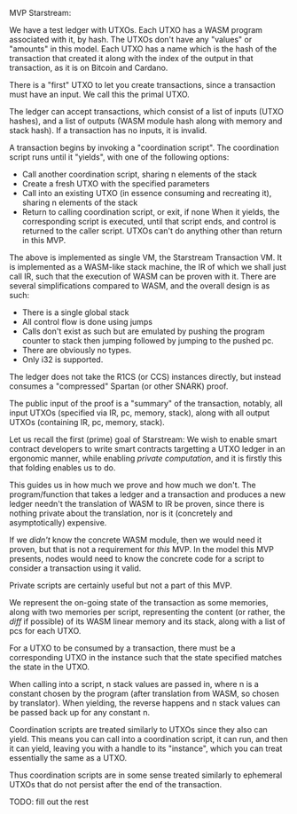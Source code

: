 MVP Starstream:

We have a test ledger with UTXOs.
Each UTXO has a WASM program associated with it, by hash.
The UTXOs don't have any "values" or "amounts" in this model.
Each UTXO has a name which is the hash of the transaction that created
it along with the index of the output in that transaction,
as it is on Bitcoin and Cardano.

There is a "first" UTXO to let you create transactions,
since a transaction must have an input.
We call this the primal UTXO.

The ledger can accept transactions,
which consist of a list of inputs (UTXO hashes),
and a list of outputs (WASM module hash along with memory and stack hash).
If a transaction has no inputs, it is invalid.

A transaction begins by invoking a "coordination script".
The coordination script runs until it "yields", with one of the following options:
- Call another coordination script, sharing n elements of the stack
- Create a fresh UTXO with the specified parameters
- Call into an existing UTXO (in essence consuming and recreating it), sharing n elements of the stack
- Return to calling coordination script, or exit, if none
When it yields, the corresponding script is executed, until that script ends,
and control is returned to the caller script.
UTXOs can't do anything other than return in this MVP.

The above is implemented as single VM, the Starstream Transaction VM.
It is implemented as a WASM-like stack machine, the IR of which we shall just call IR,
such that the execution of WASM can be proven with it.
There are several simplifications compared to WASM, and the overall design is as such:
- There is a single global stack
- All control flow is done using jumps
- Calls don't exist as such but are emulated by pushing the
  program counter to stack then jumping followed by jumping to the pushed pc.
- There are obviously no types.
- Only i32 is supported.

The ledger does not take the R1CS (or CCS) instances directly,
but instead consumes a "compressed" Spartan (or other SNARK) proof.

The public input of the proof is a "summary" of the transaction,
notably, all input UTXOs (specified via IR, pc, memory, stack),
along with all output UTXOs (containing IR, pc, memory, stack).

Let us recall the first (prime) goal of Starstream:
We wish to enable smart contract developers to write smart contracts
targetting a UTXO ledger in an ergonomic manner, while enabling
_private computation_, and it is firstly this that folding enables us to do.

This guides us in how much we prove and how much we don't.
The program/function that takes a ledger and a transaction and produces a new ledger
needn't the translation of WASM to IR be proven, since there is nothing
private about the translation, nor is it (concretely and asymptotically) expensive.

If we _didn't_ know the concrete WASM module, then we would need it proven,
but that is not a requirement for _this_ MVP.
In the model this MVP presents, nodes would need to know the concrete
code for a script to consider a transaction using it valid.

Private scripts are certainly useful but not a part of this MVP.

We represent the on-going state of the transaction as some memories,
along with two memories per script, representing the content (or rather,
the _diff_ if possible) of its WASM linear memory and its stack,
along with a list of pcs for each UTXO.

For a UTXO to be consumed by a transaction, there must be a corresponding UTXO
in the instance such that the state specified matches the state
in the UTXO.

When calling into a script, n stack values are passed in, where n is a constant
chosen by the program (after translation from WASM, so chosen by translator).
When yielding, the reverse happens and n stack values can be passed back up
for any constant n.

Coordination scripts are treated similarly to UTXOs since they also can yield.
This means you can call into a coordination script, it can run, and then it can yield,
leaving you with a handle to its "instance", which you can treat essentially
the same as a UTXO.

Thus coordination scripts are in some sense treated similarly to ephemeral UTXOs
that do not persist after the end of the transaction.

TODO: fill out the rest
